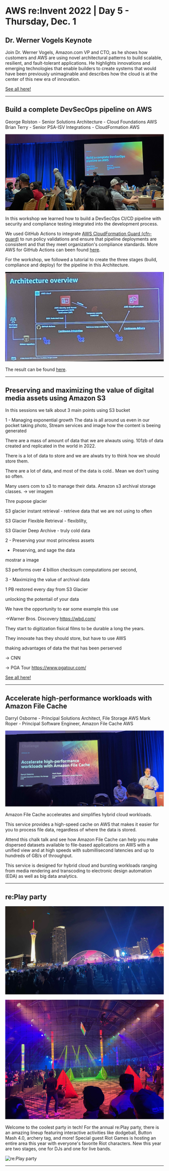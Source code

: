 # AWS re:Invent 2022 | Day 5 - Thursday, Dec. 1



## Dr. Werner Vogels Keynote

Join Dr. Werner Vogels, Amazon.com VP and CTO, as he shows how customers and AWS are using novel architectural patterns to build scalable, resilient, and fault-tolerant applications. He highlights innovations and emerging technologies that enable builders to create systems that would have been previously unimaginable and describes how the cloud is at the center of this new era of innovation.


[See all here!](https://youtu.be/RfvL_423a-I?list=PL2yQDdvlhXf8xcKr0-BHEyg_8VB4tWdu1)


----

## Build a complete DevSecOps pipeline on AWS

George Rolston - Senior Solutions Architecture - Cloud Foundations AWS
Brian Terry - Senior PSA-ISV Integrations - CloudFormation AWS

![complete DevSecOps pipeline on AWS](../Images/AWS/day5/IMG_8790.jpeg)

In this workshop we learned how to build a DevSecOps CI/CD pipeline with security and compliance testing integrated into the development process. 

We used GitHub Actions to integrate [AWS CloudFormation Guard (cfn-guard)](https://docs.aws.amazon.com/cfn-guard/latest/ug/what-is-guard.html) to run policy validations and ensure that pipeline deployments are consistent and that they meet organization's compliance standards. More AWS for GitHub Actions can been found [here](https://github.com/aws-actions).

For the workshop, we followed a tutorial to create the three stages (build, compliance and deploy) for the pipeline in this Architecture.

![Architecture](../Images/AWS/day5/IMG_8802.jpeg)

 The result can be found [here](https://github.com/TiagoCoitoDIL/CompliantePipeline/tree/feat-init).

----

## Preserving and maximizing the value of digital media assets using Amazon S3


In this sessions we talk about 3 main points using S3 bucket

1 - Managing exponential growth
The data is all around us even in our pocket taking photo, Stream services and image how the content is beeing generated 

There are a mass of amount of data that we are alwauts using.
101zb of data created and replicated in the world in 2022.

There is a lot of data to store and we are alwats try to think how we should store them.

There are a lot of data, and most of the data is cold.. Mean we don't using so often. 


Many users com to s3 to manage their data.
Amazon s3 archival storage classes. -> ver imagem

Thre pupose glacier

S3 glacier instant retrieval - retrieve data that we are not using to often

S3 Glacier Flexible Retrieval - flexiblilty, 

S3 Glacier Deep Archive - truly cold data

2 - Preserving your most princeless assets

- Preserving, and sage the data

mostrar a image

S3 performs over 4 billion checksum computations per second, 


3 - Maximizing the value of archival data

1 PB restored every day from S3 Glacier


unlocking the potentail of your data


We have the opportunity to ear some example this use


->Warner Bros. Discovery https://wbd.com/

They start to digitization fisical films to be durable a long the years.

They innovate has they should store, but have to use AWS


thaking advantages of data the that has been perserved

-> CNN

-> PGA Tour https://www.pgatour.com/


[See all here!](https://youtu.be/8OI0Uu-YvD8)

----

## Accelerate high-performance workloads with Amazon File Cache

Darryl Osborne - Principal Solutions Architect, File Storage AWS
Mark Roper - Principal Software Engineer, Amazon File Cache AWS

![Amazon File Cache](../Images/AWS/day5/IMG_8855.jpeg)

Amazon File Cache accelerates and simplifies hybrid cloud workloads. 

This service provides a high-speed cache on AWS that makes it easier for you to process file data, regardless of where the data is stored. 

Attend this chalk talk and see how Amazon File Cache can help you make dispersed datasets available to file-based applications on AWS with a unified view and at high speeds with submillisecond latencies and up to hundreds of GB/s of throughput. 

This service is designed for hybrid cloud and bursting workloads ranging from media rendering and transcoding to electronic design automation (EDA) as well as big data analytics.


----

## re:Play party

![re:Play party](../Images/AWS/day5/IMG_8876.jpeg)


![re:Play party](../Images/AWS/day5/IMG_8883.jpeg)


Welcome to the coolest party in tech! For the annual re:Play party, there is an amazing lineup featuring interactive activities like dodgeball, Button Mash 4.0, archery tag, and more! Special guest Riot Games is hosting an entire area this year with everyone's favorite Riot characters. New this year are two stages, one for DJs and one for live bands. 

![re:Play party](../Images/AWS/day5/re_play_party.gif)


----